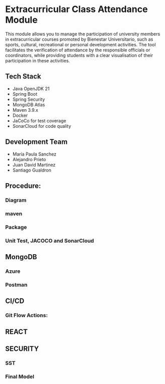 # Extracurricular Class Attendance Module

This module allows you to manage the participation of university members in extracurricular courses promoted by Bienestar Universitario,
such as sports, cultural, recreational or personal development activities. The tool facilitates the verification of attendance by 
the responsible officials or coordinators, while providing students with a clear visualisation of their participation in these activities.

## Tech Stack

- Java OpenJDK 21
- Spring Boot
- Spring Security
- MongoDB Atlas
- Maven 3.9.x
- Docker
- JaCoCo for test coverage
- SonarCloud for code quality

## Development Team

- María Paula Sanchez
- Alejandro Prieto
- Juan David Martinez
- Santiago Gualdron

## Procedure:

### Diagram

### maven

### Package

### Unit Test, JACOCO and SonarCloud

## MongoDB

### Azure

### Postman

## CI/CD

### Git Flow Actions:

## REACT

## SECURITY

### SST

### Final Model

